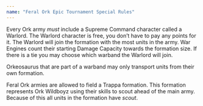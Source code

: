 ```yaml
---
name: "Feral Ork Epic Tournament Special Rules"
---
```

Every Ork army _must_ include a Supreme Command character called a Warlord. The Warlord character is free, you don’t have to pay any points for it. The Warlord will join the formation with the most units in the army. War Engines count their starting Damage Capacity towards the formation size. If there is a tie you may choose which warband the Warlord will join.

Orkeosaurus that are part of a warband may only transport units from their own formation.

Feral Ork armies are allowed to field a Trappa formation. This formation represents Ork Wildboyz using their skills to scout ahead of the main army. Because of this all units in the formation have _scout_.